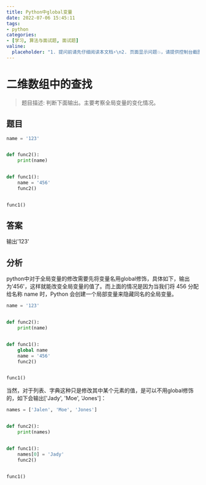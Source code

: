 ```yaml
---
title: Python中global变量
date: 2022-07-06 15:45:11
tags:
- python
categories:
- [学习, 算法与面试题, 面试题]
valine:
  placeholder: "1. 提问前请先仔细阅读本文档⚡\n2. 页面显示问题💥，请提供控制台截图📸或者您的测试网址\n3. 其他任何报错💣，请提供详细描述和截图📸，祝食用愉快💪"
---
```


# 二维数组中的查找

> 题目描述: 判断下面输出。主要考察全局变量的变化情况。

## 题目

```python
name = '123'


def func2():
    print(name)


def func1():
    name = '456'
    func2()


func1()
```

## 答案

输出'123'

## 分析

python中对于全局变量的修改需要先将变量名用global修饰，具体如下，输出为'456'，这样就能改变全局变量的值了。而上面的情况是因为当我们将 456 分配给名称 name 时，Python 会创建一个局部变量来隐藏同名的全局变量。

```python
name = '123'


def func2():
    print(name)


def func1():
    global name
    name = '456'
    func2()


func1()
```

当然，对于列表、字典这种只是修改其中某个元素的值，是可以不用global修饰的，如下会输出['Jady', 'Moe', 'Jones']：

```python
names = ['Jalen', 'Moe', 'Jones']


def func2():
    print(names)


def func1():
    names[0] = 'Jady'
    func2()


func1()
```


